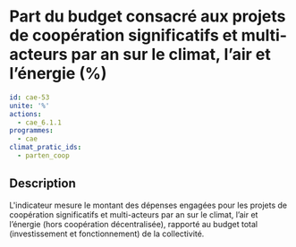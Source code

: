 # Part du budget consacré aux projets de coopération significatifs et multi-acteurs par an sur le climat, l’air et l’énergie (%)
```yaml
id: cae-53
unite: '%'
actions:
  - cae_6.1.1
programmes:
  - cae
climat_pratic_ids:
  - parten_coop
```
## Description
L'indicateur mesure le montant des dépenses engagées pour les projets de coopération significatifs et multi-acteurs par an sur le climat, l’air et l’énergie (hors coopération décentralisée), rapporté au budget total (investissement et fonctionnement) de la collectivité.




